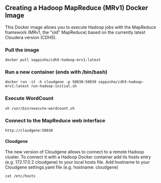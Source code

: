 ## Creating a Hadoop MapReduce (MRv1) Docker Image 

This Docker image allows you to execute Hadoop jobs with the MapReduce framework (MRv1, the "old" MapReduce) based on the currently latest Cloudera version (CDH5).


### Pull the image

	docker pull seppinho/cdh5-hadoop-mrv1:latest
	


### Run a new container (ends with /bin/bash)

	docker run -it -h cloudgene -p 50030:50030 seppinho/cdh5-hadoop-mrv1:latest run-hadoop-initial.sh



### Execute WordCount

	sh /usr/bin/execute-wordcount.sh



### Connect to the MapReduce web interface

    http://cloudgene:50030

#### Cloudgene
The new version of Cloudgene allows to connect to a remote Hadoop cluster.
To connect it with a Hadoop Docker container add its hosts entry (e.g. 172.17.0.2 cloudgene) to your local hosts file. Add hostname to your Cloudgene settings.yaml file (e.g. hostname: cloudgene)

    cat /etc/hosts 
    
